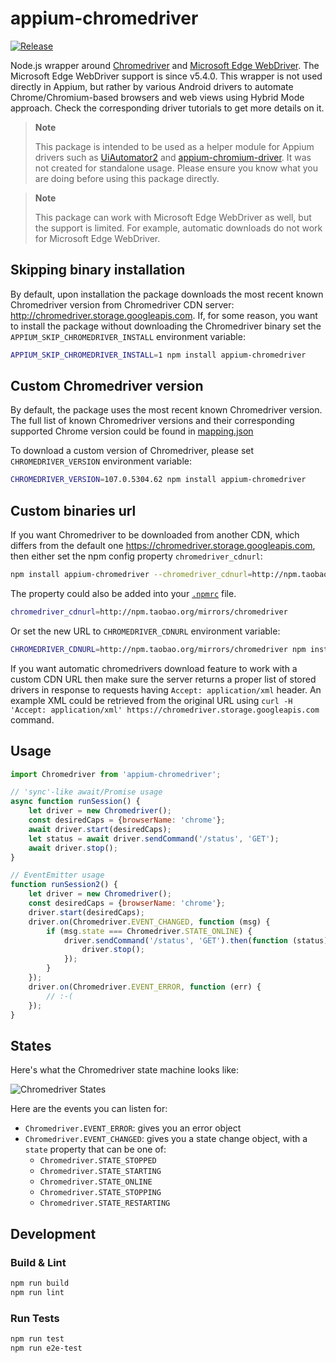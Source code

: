 appium-chromedriver
===================

[![Release](https://github.com/appium/appium-chromedriver/actions/workflows/publish.js.yml/badge.svg)](https://github.com/appium/appium-chromedriver/actions/workflows/publish.js.yml)

Node.js wrapper around [Chromedriver](https://sites.google.com/chromium.org/driver/)
and [Microsoft Edge WebDriver](https://developer.microsoft.com/en-us/microsoft-edge/tools/webdriver/).
The Microsoft Edge WebDriver support is since v5.4.0.
This wrapper is not used directly in Appium, but rather by various Android drivers to automate
Chrome/Chromium-based browsers
and web views using Hybrid Mode approach. Check the corresponding driver tutorials to get
more details on it.

> **Note**
>
> This package is intended to be used as a helper module for Appium drivers such as
> [UiAutomator2](https://github.com/appium/appium-uiautomator2-driver/) and
> [appium-chromium-driver](https://github.com/appium/appium-chromium-driver).
> It was not created for standalone usage.
> Please ensure you know what you are doing before using this package directly.

> **Note**
>
> This package can work with Microsoft Edge WebDriver as well, but the support is limited.
> For example, automatic downloads do not work for Microsoft Edge WebDriver.

## Skipping binary installation

By default, upon installation the package downloads the most recent known Chromedriver version from
Chromedriver CDN server: http://chromedriver.storage.googleapis.com.
If, for some reason, you want to install the package without downloading the Chromedriver
binary set the `APPIUM_SKIP_CHROMEDRIVER_INSTALL` environment variable:

```bash
APPIUM_SKIP_CHROMEDRIVER_INSTALL=1 npm install appium-chromedriver
```

## Custom Chromedriver version

By default, the package uses the most recent known Chromedriver version.
The full list of known Chromedriver versions and their corresponding supported
Chrome version could be found in
[mapping.json](https://github.com/appium/appium-chromedriver/blob/master/config/mapping.json)

To download a custom version of Chromedriver, please set `CHROMEDRIVER_VERSION` environment variable:

```bash
CHROMEDRIVER_VERSION=107.0.5304.62 npm install appium-chromedriver
```

## Custom binaries url

If you want Chromedriver to be downloaded from another CDN, which differs from the
default one https://chromedriver.storage.googleapis.com, then either set the npm config property `chromedriver_cdnurl`:

```bash
npm install appium-chromedriver --chromedriver_cdnurl=http://npm.taobao.org/mirrors/chromedriver
```

The property could also be added into your [`.npmrc`](https://docs.npmjs.com/files/npmrc) file.

```bash
chromedriver_cdnurl=http://npm.taobao.org/mirrors/chromedriver
```

Or set the new URL to `CHROMEDRIVER_CDNURL` environment variable:

```bash
CHROMEDRIVER_CDNURL=http://npm.taobao.org/mirrors/chromedriver npm install appium-chromedriver
```

If you want automatic chromedrivers download feature to work with a custom CDN URL then make sure
the server returns a proper list of stored drivers in response to requests having
`Accept: application/xml` header. An example XML could be retrieved from the original URL using
`curl -H 'Accept: application/xml' https://chromedriver.storage.googleapis.com` command.

## Usage

```js
import Chromedriver from 'appium-chromedriver';

// 'sync'-like await/Promise usage
async function runSession() {
    let driver = new Chromedriver();
    const desiredCaps = {browserName: 'chrome'};
    await driver.start(desiredCaps);
    let status = await driver.sendCommand('/status', 'GET');
    await driver.stop();
}

// EventEmitter usage
function runSession2() {
    let driver = new Chromedriver();
    const desiredCaps = {browserName: 'chrome'};
    driver.start(desiredCaps);
    driver.on(Chromedriver.EVENT_CHANGED, function (msg) {
        if (msg.state === Chromedriver.STATE_ONLINE) {
            driver.sendCommand('/status', 'GET').then(function (status) {
                driver.stop();
            });
        }
    });
    driver.on(Chromedriver.EVENT_ERROR, function (err) {
        // :-(
    });
}
```

## States

Here's what the Chromedriver state machine looks like:

![Chromedriver States](./doc/states.png)

Here are the events you can listen for:

* `Chromedriver.EVENT_ERROR`: gives you an error object
* `Chromedriver.EVENT_CHANGED`: gives you a state change object, with a `state` property that can be one of:
    * `Chromedriver.STATE_STOPPED`
    * `Chromedriver.STATE_STARTING`
    * `Chromedriver.STATE_ONLINE`
    * `Chromedriver.STATE_STOPPING`
    * `Chromedriver.STATE_RESTARTING`


## Development

### Build & Lint

```bash
npm run build
npm run lint
```

### Run Tests

```bash
npm run test
npm run e2e-test
```
